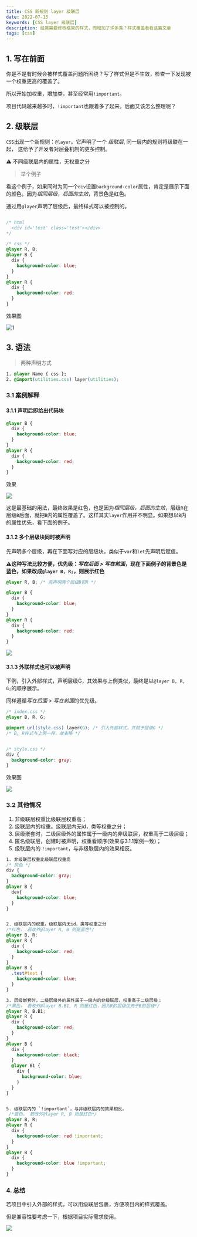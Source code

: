 ```yaml
---
title: CSS 新规则 layer 级联层
date: 2022-07-15
keywords: [CSS layer 级联层]
description: 经常需要修改框架的样式，而增加了许多类？样式覆盖看看这篇文章
tags: [css]
---
```


## 1. 写在前面

你是不是有时候会被样式覆盖问题所困绕？写了样式但是不生效，检查一下发现被一个权重更高的覆盖了。

所以开始加权重，增加类，甚至经常用`!important`。

项目代码越来越多时，`!important`也跟着多了起来，后面又该怎么整理呢？

## 2. 级联层

`CSS`出现一个新规则：`@layer`。它声明了一个 *级联层*,  同一层内的规则将级联在一起， 这给予了开发者对层叠机制的更多控制。

⚠️ 不同级联层内的属性，无权重之分

> 举个例子

看这个例子，如果同时为同一个`div`设置`background-color`属性，肯定是展示下面的颜色，因为*相同层级，后面的生效*，背景色是红色。

通过用`@layer`声明了层级后，最终样式可以被控制的。

```css

/* html 
  <div id='test' class='test'></div>
*/

/* css */
@layer R, B;
@layer B {
  div {
    background-color: blue;
  }
}
@layer R {
  div {
    background-color: red;
  }
}
```
效果图

![1](../../image/layer/blue.png)


## 3. 语法

> 两种声明方式
```css
1. @layer Name { css };
2. @import(utilities.css) layer(utilities);
```
### 3.1 案例解释

#### 3.1.1 声明后即给出代码块


```css
@layer B {
  div {
    background-color: blue;
  }
}
@layer R {
  div {
    background-color: red; 
  }
}
```

效果

![](../../image/layer/red.png)


这是最基础的用法，最终效果是红色，也是因为*相同层级，后面的生效*，层级`R`在层级`B`后面，就把`B`内的属性覆盖了。这样其实`layer`作用并不明显。如果想以`B`内的属性优先，看下面的例子。

#### 3.1.2 多个层级块同时被声明

先声明多个层级，再在下面写对应的层级块，类似于`var`和`let`先声明后赋值。

**⚠️这种写法比较方便，优先级：*写在后面 > 写在前面*，现在下面例子的背景色是蓝色，如果改成`@layer B, R;`，则展示红色** 

```css
@layer R, B; /* 先声明两个层级B和R */

@layer B {
  div {
    background-color: blue;
  }
}
@layer R {
  div {
    background-color: red;
  }
}
```

![](../../image/layer/blue.png)


#### 3.1.3 外联样式也可以被声明

下例，引入外部样式，声明层级G，其效果与上例类似，最终是以`@layer B, R, G;`的顺序展示。

同样遵循*写在后面 > 写在前面*的优先级。

```css
/* index.css */
@layer B, R, G;

@import url(style.css) layer(G); /* 引入外部样式，并赋予层级G */
/* B, R样式与上例一样，故省略 */


/* style.css */
div {
  background-color: gray;
}
```
效果图

![](../../image/layer/gray.png)

### 3.2 其他情况

1. 非级联层权重比级联层权重高；
2. 级联层内的权重。级联层内无id，类等权重之分；
3. 层级嵌套时，二级层级外的属性属于一级内的非级联层，权重高于二级层级；
4. 匿名级联层，创建时被声明，权重看顺序(效果与3.1.1案例一致)；
5. 级联层内的 `!important`，与非级联层内的效果相反。

```css
1. 非级联层权重比级联层权重高
/* 灰色 */
div {
  background-color: gray;
}
@layer B {
  dev{
    background-color: blue;
  }
}


2. 级联层内的权重。级联层内无id，类等权重之分
/*红色， 若改外@layer R, B 则是蓝色*/
@layer B, R;
@layer R {
  div {
    background-color: red;
  }
}
@layer B {
  .test#test {
    background-color: blue;
  }
}

3. 层级嵌套时，二级层级外的属性属于一级内的非级联层，权重高于二级层级；
/*黑色， 若改外@layer B.B1, R 则是红色，因为R的层级优先于B的层级*/
@layer R, B.B1; 
@layer R {
  div {
    background-color: red;
  }
}
@layer B {
  div {
    background-color: black;
  }
  @layer B1 {
    div {
      background-color: blue;
    }
  }
}


5. 级联层内的 `!important`，与非级联层内的效果相反。
 /*蓝色， 若改外@layer R, B 则是红色*/
@layer B, R;
@layer R {
  div {
    background-color: red !important;
  }
}
@layer B {
  div {
    background-color: blue !important;
  }
}

```

### 4. 总结

若项目中引入外部的样式，可以用级联层包裹，方便项目内的样式覆盖。

但是兼容性要考虑一下，根据项目实际需求使用。


![](../../image/layer/caniuse.png)
